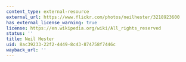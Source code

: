 ```yaml
---
content_type: external-resource
external_url: https://www.flickr.com/photos/neilhester/3218923600
has_external_license_warning: true
license: https://en.wikipedia.org/wiki/All_rights_reserved
status: ''
title: Neil Hester
uid: 8ac39233-22f2-4449-8c43-874758f7446c
wayback_url: ''
---
```

